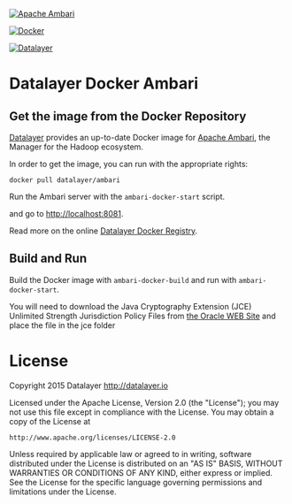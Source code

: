 [![Apache Ambari](http://datalayer.io/ext/images/logo-ambari-2.png)](http://ambari.apache.org)

[![Docker](http://datalayer.io/ext/images/docker-logo-small.png)](https://www.docker.com/)

[![Datalayer](http://datalayer.io/ext/images/logo_horizontal_072ppi.png)](http://datalayer.io)

# Datalayer Docker Ambari

## Get the image from the Docker Repository

[Datalayer](http://datalayer.io) provides an up-to-date Docker image for [Apache Ambari](http://ambari.apache.org), the Manager for the Hadoop ecosystem.

In order to get the image, you can run with the appropriate rights:

`docker pull datalayer/ambari`

Run the Ambari server with the `ambari-docker-start` script.

and go to [http://localhost:8081](http://localhost:8081).

Read more on the online [Datalayer Docker Registry](https://hub.docker.com/u/datalayer/ambari).

## Build and Run

Build the Docker image with `ambari-docker-build` and run with `ambari-docker-start`.

You will need to download the Java Cryptography Extension (JCE) Unlimited Strength Jurisdiction Policy Files from [the Oracle WEB Site](http://www.oracle.com/technetwork/java/javase/downloads/jce-7-download-432124.html) and place the file in the jce folder

# License

Copyright 2015 Datalayer http://datalayer.io

Licensed under the Apache License, Version 2.0 (the "License");
you may not use this file except in compliance with the License.
You may obtain a copy of the License at

    http://www.apache.org/licenses/LICENSE-2.0

Unless required by applicable law or agreed to in writing, software
distributed under the License is distributed on an "AS IS" BASIS,
WITHOUT WARRANTIES OR CONDITIONS OF ANY KIND, either express or implied.
See the License for the specific language governing permissions and
limitations under the License.

